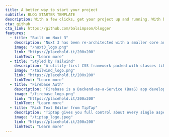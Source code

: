 ```yaml
---
title: A better way to start your project
subtitle: BLOG STARTER TEMPLATE
description: With a few clicks, get your project up and running. With built-in authentication, a simple API, and a beautiful, responsive front-end, you can start building your project right away.
cta: github
cta_link: https://github.com/balsimpson/blogger
features:
  - title: "Built on Nuxt 3"
    description: "Nuxt 3 has been re-architected with a smaller core and optimized for faster performance and better developer experience."
    image: "/nuxt3_logo.png"
    link: "https://placehold.it/200x200"
    linkText: "Learn more"
  - title: "Styled by Tailwind"
    description: "A utility-first CSS framework packed with classes like flex , pt-4 , text-center and rotate-90 that can be composed to build any design, directly in your markup."
    image: "/tailwind_logo.png"
    link: "https://placehold.it/200x200"
    linkText: "Learn more"
  - title: "Firebase Auth"
    description: "Firebase is a Backend-as-a-Service (BaaS) app development platform that provides hosted backend services such as a realtime database, cloud storage and authentication."
    image: "/firebase_logo.png"
    link: "https://placehold.it/200x200"
    linkText: "Learn more"
  - title: "Rich Text Editor from TipTap"
    description: "Tiptap gives you full control about every single aspect of your text editor experience. It's customizable, comes with a ton of extensions, is open source."
    image: "/tiptap_logo.jpeg"
    link: "https://placehold.it/200x200"
    linkText: "Learn more"
---
```

